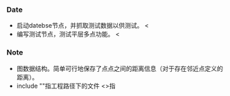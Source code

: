 ### Date
- 启动datebse节点，并抓取测试数据以供测试。 <
- 编写测试节点，测试平层多点功能。 <
### Note
- 图数据结构。简单可行地保存了点点之间的距离信息（对于存在邻近点定义的距离）。
- include ""指工程路径下的文件 <>指